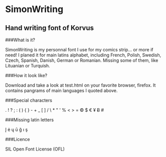 SimonWriting
============

Hand writing font of Korvus
---------------------------

###What is it?

SimonWriting is my personnal font I use for my comics strip... or more if need!
I planed it for main latins alphabet, including French, Polish, Swedish, Czech, Spanish, Danish, German or Romanian.
Missing some of them, like Lituanian or Turquish.

###How it look like?

Download and take a look at test.html on your favorite browser, firefox. It contains pangrams of main languages I quoted above.

###Special characters

. ! ? ; : ( ) { } - + _ [ ] / \ * " ' % < > = © $ € ¥ Ƀ #

###Missing latin letters

Į ė ų ū ğ ı ş

###Licence

SIL Open Font License (OFL)